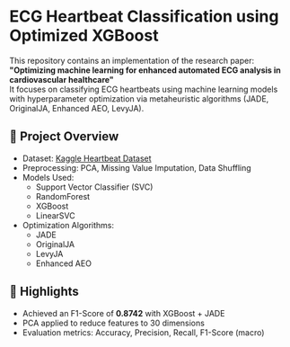 # ECG Heartbeat Classification using Optimized XGBoost

This repository contains an implementation of the research paper:  
**"Optimizing machine learning for enhanced automated ECG analysis in cardiovascular healthcare"**  
It focuses on classifying ECG heartbeats using machine learning models with hyperparameter optimization via metaheuristic algorithms (JADE, OriginalJA, Enhanced AEO, LevyJA).

## 🧠 Project Overview

- Dataset: [Kaggle Heartbeat Dataset](https://www.kaggle.com/datasets/shayanfazeli/heartbeat)
- Preprocessing: PCA, Missing Value Imputation, Data Shuffling
- Models Used:
  - Support Vector Classifier (SVC)
  - RandomForest
  - XGBoost
  - LinearSVC
- Optimization Algorithms:
  - JADE
  - OriginalJA
  - LevyJA
  - Enhanced AEO

## 🚀 Highlights

- Achieved an F1-Score of **0.8742** with XGBoost + JADE
- PCA applied to reduce features to 30 dimensions
- Evaluation metrics: Accuracy, Precision, Recall, F1-Score (macro)
